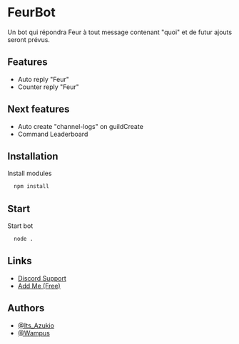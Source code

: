 
# FeurBot

Un bot qui répondra Feur à tout message contenant "quoi" et de futur ajouts seront prévus.


## Features

- Auto reply "Feur"
- Counter reply "Feur"


## Next features

- Auto create "channel-logs" on guildCreate
- Command Leaderboard


## Installation

Install modules

```bash
  npm install
```
    
## Start 

Start bot

```bash
  node .
```
## Links

 - [Discord Support](https://discord.gg/nitromask)
 - [Add Me (Free)](https://discord.com/api/oauth2/authorize?client_id=842873773257916427&permissions=8&scope=bot%20applications.commands)



## Authors

- [@Its_Azukio](https://www.github.com/itsazukio)
- [@Wampus](https://github.com/jaimeleschatii)

